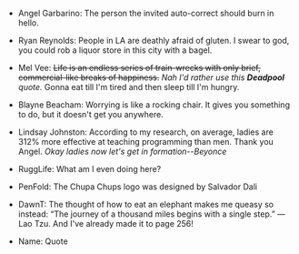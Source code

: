- Angel Garbarino: The person the invited auto-correct should burn in hello.

- Ryan Reynolds: People in LA are deathly afraid of gluten. I swear to god, you could rob a liquor store in this city with a bagel.

- Mel Vee: ~~Life is an endless series of train-wrecks with only brief, commercial-like breaks of happiness.~~ _Nah I'd rather use this **Deadpool** quote._ Gonna eat till I'm tired and then sleep till I'm hungry.

- Blayne Beacham: Worrying is like a rocking chair. It gives you something to do, but it doesn't get you anywhere.

- Lindsay Johnston: According to my research, on average, ladies are 312% more effective at teaching programming than men. Thank you Angel. _Okay ladies now let's get in formation--Beyonce_

- RuggLife: What am I even doing here?

- PenFold: The Chupa Chups logo was designed by Salvador Dali

- DawnT: The thought of how to eat an elephant makes me queasy so instead: “The journey of a thousand miles begins with a single step.” ― Lao Tzu. And I've already made it to page 256!

- Name: Quote
